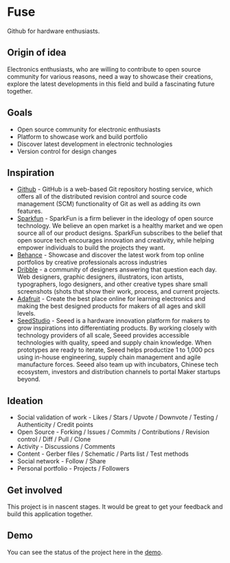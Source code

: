 Fuse
====
Github for hardware enthusiasts.


Origin of idea
--------------
Electronics enthusiasts, who are willing to contribute to open source community for various reasons, need a way to showcase their creations, explore the latest developments in this field and build a fascinating future together.


Goals
-----
  * Open source community for electronic enthusiasts
  * Platform to showcase work and build portfolio
  * Discover latest development in electronic technologies
  * Version control for design changes


Inspiration
------------
  * [Github](https://github.com/) - GitHub is a web-based Git repository hosting service, which offers all of the distributed revision control and source code management (SCM) functionality of Git as well as adding its own features.
  * [Sparkfun](https://www.sparkfun.com/) - SparkFun is a firm believer in the ideology of open source technology. We believe an open market is a healthy market and we open source all of our product designs. SparkFun subscribes to the belief that open source tech encourages innovation and creativity, while helping empower individuals to build the projects they want.
  * [Behance](https://www.behance.net/) - Showcase and discover the latest work from top online portfolios by creative professionals across industries
  * [Dribble](https://dribbble.com/) - a community of designers answering that question each day. Web designers, graphic designers, illustrators, icon artists, typographers, logo designers, and other creative types share small screenshots (shots that show their work, process, and current projects.
  * [Adafruit](https://www.adafruit.com/) - Create the best place online for learning electronics and making the best designed products for makers of all ages and skill levels.
  * [SeedStudio](https://www.seeedstudio.com/) - Seeed is a hardware innovation platform for makers to grow inspirations into differentiating products. By working closely with technology providers of all scale, Seeed provides accessible technologies with quality, speed and supply chain knowledge. When prototypes are ready to iterate, Seeed helps productize 1 to 1,000 pcs using in-house engineering, supply chain management and agile manufacture forces. Seeed also team up with incubators, Chinese tech ecosystem, investors and distribution channels to portal Maker startups beyond.


Ideation
--------
  * Social validation of work - Likes / Stars / Upvote / Downvote / Testing / Authenticity / Credit points
  * Open Source - Forking / Issues / Commits / Contributions / Revision control / Diff / Pull / Clone
  * Activity - Discussions / Comments
  * Content - Gerber files / Schematic / Parts list / Test methods
  * Social network - Follow / Share
  * Personal portfolio - Projects / Followers


Get involved
------------
This project is in nascent stages. It would be great to get your feedback and build this application together.


Demo
----
You can see the status of the project here in the [demo](http://fuse.rajanjamu.com/).